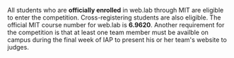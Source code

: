 All students who are **officially enrolled** in web.lab through MIT are eligible to enter the competition. Cross-registering students are also eligible. The official MIT course number for web.lab is **6.9620**. Another requirement for the competition is that at least one team member must be availble on campus during the final week of IAP to present his or her team's website to judges.